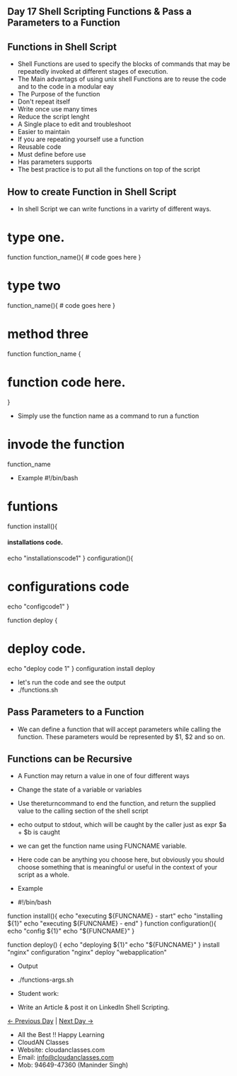 ## Day 17 Shell Scripting Functions & Pass a Parameters to a Function

## Functions in Shell Script
  - Shell Functions are used to specify the blocks of commands that may be repeatedly invoked at different stages of execution.
  - The Main advantags of using unix shell Functions are to reuse the code and to the code in a modular eay
  - The Purpose of the function
  - Don't repeat itself
  - Write once use many times
  - Reduce the script lenght
  - A Single place to edit and troubleshoot
  - Easier to maintain
  - If you are repeating yourself use a function
  - Reusable code
  - Must define before use
  - Has parameters supports
  - The best practice is to put all the functions on top of the script

## How to create Function in Shell Script
  - In shell Script we can write functions in a varirty of different ways.
# type one.
function function_name(){
    # code goes here
}

# type two
function_name(){
    # code goes here
}
# method three
function function_name {
   # function code here.
}
  - Simply use the function name as a command to run a function
# invode the function
function_name
  - Example
#!/bin/bash

# funtions
function install(){
  #### installations code.
  echo "installationscode1"
}
configuration(){
  # configurations code
  echo "configcode1"
}

function deploy {
  # deploy code.
  echo "deploy code 1"
}
configuration
install
deploy
 
  - let's run the code and see the output
  - ./functions.sh

## Pass Parameters to a Function

  - We can define a function that will accept parameters while calling the function. These parameters would be represented by $1, $2 and so on.
  
## Functions can be Recursive
  - A Function may return a value in one of four different ways
  - Change the state of a variable or variables
  - Use thereturncommand to end the function, and return the supplied value to the calling section of the shell script
  - echo output to stdout, which will be caught by the caller just as expr $a + $b is caught
  - we can get the function name using FUNCNAME variable.

  - Here code can be anything you choose here, but obviously you should choose something that is meaningful or useful in the context of your script as a whole.
  - Example
  - #!/bin/bash

function install(){
  echo "executing ${FUNCNAME} - start"
  echo "installing ${1}"
  echo "executing ${FUNCNAME} - end"
}
function configuration(){
  echo "config ${1}"
  echo "${FUNCNAME}"
}

function deploy() {
  echo "deploying ${1}"
  echo "${FUNCNAME}"
}
install "nginx"
configuration "nginx"
deploy "webapplication"

  - Output
  - ./functions-args.sh

  - Student work:
  - Write an Article & post it on LinkedIn Shell Scripting.

 [← Previous Day](../Day16/README.md) | [Next Day →](../Day18/README.md)


 - All the Best !! Happy Learning
 - CloudAN Classes
 - Website: cloudanclasses.com
 - Email: info@cloudanclasses.com
 - Mob: 94649-47360 (Maninder Singh)

